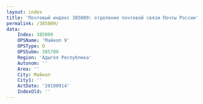 ```yaml
---
layout: index
title: 'Почтовый индекс 385009: отделение почтовой связи Почты России'
permalink: /385009/
data:
    Index: 385009
    OPSName: 'Майкоп 9'
    OPSType: О
    OPSSubm: 385700
    Region: 'Адыгея Республика'
    Autonom: ''
    Area: ''
    City: Майкоп
    City1: ''
    ActDate: '20100914'
    IndexOld: ''
---
```

